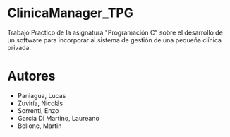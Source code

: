 # ClinicaManager_TPG
Trabajo Practico de la asignatura "Programación C" sobre el desarrollo de un software para incorporar al sistema de gestión de una pequeña clínica privada.

# Autores
- Paniagua, Lucas
- Zuviría, Nicolás
- Sorrenti, Enzo
- Garcia Di Martino, Laureano
- Bellone, Martin
